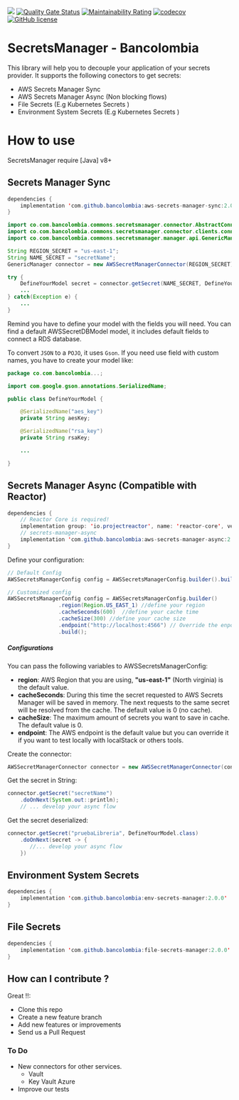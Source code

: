 ![](https://github.com/bancolombia/secrets-manager/workflows/Java%20CI%20with%20Gradle/badge.svg)
[![Quality Gate Status](https://sonarcloud.io/api/project_badges/measure?project=bancolombia_secrets-manager&metric=alert_status)](https://sonarcloud.io/dashboard?id=bancolombia_secrets-manager)
[![Maintainability Rating](https://sonarcloud.io/api/project_badges/measure?project=bancolombia_secrets-manager&metric=sqale_rating)](https://sonarcloud.io/dashboard?id=bancolombia_secrets-manager)
[![codecov](https://codecov.io/gh/bancolombia/secrets-manager/branch/master/graph/badge.svg)](https://codecov.io/gh/bancolombia/secrets-manager)
[![GitHub license](https://img.shields.io/github/license/Naereen/StrapDown.js.svg)](https://github.com/bancolombia/secrets-manager/blob/master/LICENSE)

# SecretsManager - Bancolombia

This library will help you to decouple your application of your secrets provider. It supports the following conectors to get secrets:

- AWS Secrets Manager Sync 
- AWS Secrets Manager Async (Non blocking flows)
- File Secrets (E.g Kubernetes Secrets )
- Environment System Secrets (E.g Kubernetes Secrets )

# How to use

SecretsManager require [Java] v8+


## Secrets Manager Sync
```java
dependencies {
    implementation 'com.github.bancolombia:aws-secrets-manager-sync:2.0.0'
}
```

```java
import co.com.bancolombia.commons.secretsmanager.connector.AbstractConnector;
import co.com.bancolombia.commons.secretsmanager.connector.clients.connector.connector.AWSSecretManagerConnector;
import co.com.bancolombia.commons.secretsmanager.manager.api.GenericManager;

String REGION_SECRET = "us-east-1";
String NAME_SECRET = "secretName";
GenericManager connector = new AWSSecretManagerConnector(REGION_SECRET);

try {
    DefineYourModel secret = connector.getSecret(NAME_SECRET, DefineYourModel.class);
    ...
} catch(Exception e) {
    ...
}
```

Remind you have to define your model with the fields you will need. You can find a default AWSSecretDBModel model, it includes default fields to connect a RDS database.

To convert `JSON` to a `POJO`, it uses `Gson`. If you need use field with custom names, you have to create your model like:

```java
package co.com.bancolombia...;

import com.google.gson.annotations.SerializedName;

public class DefineYourModel {

    @SerializedName("aes_key")
    private String aesKey;

    @SerializedName("rsa_key")
    private String rsaKey;

    ...

}
```

## Secrets Manager Async (Compatible with Reactor)
```java
dependencies {
    // Reactor Core is required! 
    implementation group: 'io.projectreactor', name: 'reactor-core', version: '3.3.10.RELEASE'
    // secrets-manager-async     
    implementation 'com.github.bancolombia:aws-secrets-manager-async:2.0.0'
}
```

Define your configuration:
```java
// Default Config
AWSSecretsManagerConfig config = AWSSecretsManagerConfig.builder().build();

// Customized config
AWSSecretsManagerConfig config = AWSSecretsManagerConfig.builder()
				.region(Region.US_EAST_1) //define your region
				.cacheSeconds(600)  //define your cache time
				.cacheSize(300) //define your cache size
				.endpoint("http://localhost:4566") // Override the enpoint 
				.build();

```

##### Configurations 

You can pass the following variables to AWSSecretsManagerConfig:

- **region**: AWS Region that you are using, **"us-east-1"** (North virginia) is the default value.
- **cacheSeconds**: During this time the secret requested to AWS Secrets Manager will be saved in memory. 
The next requests to the same secret will be resolved from the cache. The default value is 0 (no cache).  
- **cacheSize**: The maximum amount of secrets you want to save in cache. The default value is 0. 
- **endpoint**: The AWS endpoint is the default value but you can override it if you want to test locally with localStack
or others tools. 

Create the connector:
```java
AWSSecretManagerConnector connector = new AWSSecretManagerConnector(config);
```

Get the secret in String:
```java
connector.getSecret("secretName")
    .doOnNext(System.out::println);
    // ... develop your async flow
```
Get the secret deserialized:
```java
connector.getSecret("pruebaLibreria", DefineYourModel.class)
    .doOnNext(secret -> {
       //... develop your async flow
    })
```

## Environment System Secrets
```java
dependencies {
    implementation 'com.github.bancolombia:env-secrets-manager:2.0.0'
}
```

## File Secrets
```java
dependencies {
    implementation 'com.github.bancolombia:file-secrets-manager:2.0.0'
}
```

## How can I contribute ?
                                  
Great !!:

- Clone this repo
- Create a new feature branch
- Add new features or improvements
- Send us a Pull Request

### To Do

- New connectors for other services.
  - Vault
  - Key Vault Azure
- Improve our tests
